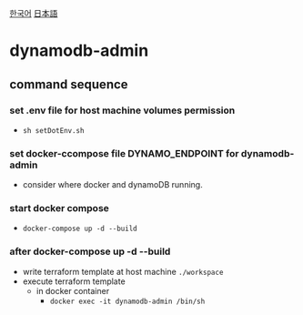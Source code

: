 [한국어](README.kr.md)
[日本語](README.jp.md)
# dynamodb-admin

## command sequence
### set .env file for host machine volumes permission
- `sh setDotEnv.sh`

### set docker-ccompose file DYNAMO_ENDPOINT for dynamodb-admin
- consider where docker and dynamoDB running.

### start docker compose
- `docker-compose up -d --build`

### after docker-compose up -d --build
- write terraform template at host machine `./workspace`
- execute terraform template 
  - in docker container
    - `docker exec -it dynamodb-admin /bin/sh`